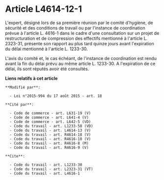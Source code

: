 # Article L4614-12-1

L'expert, désigné lors de sa première réunion par le comité d'hygiène, de sécurité et des conditions de travail ou par
l'instance de coordination prévue à l'article L. 4616-1 dans le cadre d'une consultation sur un projet de restructuration et
de compression des effectifs mentionné à l'article L. 2323-31, présente son rapport au plus tard quinze jours avant
l'expiration du délai mentionné à l'article L. 1233-30. 

L'avis du comité et, le cas échéant, de l'instance de coordination est rendu avant la fin du délai prévu au même article L.
1233-30. A l'expiration de ce délai, ils sont réputés avoir été consultés.

**Liens relatifs à cet article**

	**Modifié par**:

	  - Loi n°2015-994 du 17 août 2015 - art. 18

	**Cité par**:

	  - Code de commerce - art. L631-19 (V)
	  - Code de commerce - art. L641-4 (V)
	  - Code de commerce - art. L642-5 (VD)
	  - Code du travail - art. L1233-58 (VD)
	  - Code du travail - art. L4614-13 (V)
	  - Code du travail - art. R4614-18 (V)
	  - Code du travail - art. R4616-10 (V)
	  - Code du travail - art. R4616-8 (M)
	  - Code du travail - art. R4616-9 (V)

	**Cite**:

	  - Code du travail - art. L1233-30
	  - Code du travail - art. L2323-31 (VT)
	  - Code du travail - art. L4616-1
